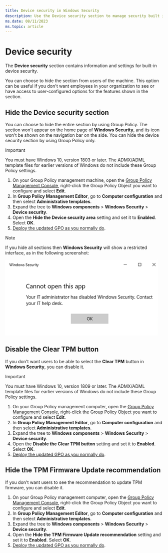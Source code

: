 ```yaml
---
title: Device security in Windows Security
description: Use the Device security section to manage security built into your device, including Virtualization-based security.
ms.date: 08/11/2023
ms.topic: article
---
```


# Device security

The **Device security** section contains information and settings for built-in device security.

You can choose to hide the section from users of the machine. This option can be useful if you don't want employees in your organization to see or have access to user-configured options for the features shown in the section.

## Hide the Device security section

You can choose to hide the entire section by using Group Policy. The section won't appear on the home page of **Windows Security**, and its icon won't be shown on the navigation bar on the side. You can hide the device security section by using Group Policy only.

> [!IMPORTANT]
> You must have Windows 10, version 1803 or later. The ADMX/ADML template files for earlier versions of Windows do not include these Group Policy settings.

1. On your Group Policy management machine, open the [Group Policy Management Console](/previous-versions/windows/it-pro/windows-server-2008-R2-and-2008/cc731212(v=ws.11)), right-click the Group Policy Object you want to configure and select **Edit**.
2. In **Group Policy Management Editor**, go to **Computer configuration** and then select **Administrative templates**.
3. Expand the tree to **Windows components** > **Windows Security** > **Device security**.
4. Open the **Hide the Device security area** setting and set it to **Enabled**. Select **OK**.
5. [Deploy the updated GPO as you normally do](/windows/win32/srvnodes/group-policy).

> [!NOTE]
> If you hide all sections then **Windows Security** will show a restricted interface, as in the following screenshot:
>
> ![Screenshot of the Windows Security with all sections hidden by Group Policy.](images/wdsc-all-hide.png)

## Disable the Clear TPM button

If you don't want users to be able to select the **Clear TPM** button in **Windows Security**, you can disable it.

> [!IMPORTANT]
> You must have Windows 10, version 1809 or later. The ADMX/ADML template files for earlier versions of Windows do not include these Group Policy settings.

1. On your Group Policy management computer, open the [Group Policy Management Console](/previous-versions/windows/it-pro/windows-server-2008-R2-and-2008/cc731212(v=ws.11)), right-click the Group Policy Object you want to configure and select **Edit**.
2. In **Group Policy Management Editor**, go to **Computer configuration** and then select **Administrative templates**.
3. Expand the tree to **Windows components** > **Windows Security** > **Device security**.
4. Open the **Disable the Clear TPM button** setting and set it to **Enabled**. Select **OK**.
5. [Deploy the updated GPO as you normally do](/windows/win32/srvnodes/group-policy).

## Hide the TPM Firmware Update recommendation

If you don't want users to see the recommendation to update TPM firmware, you can disable it.

1. On your Group Policy management computer, open the [Group Policy Management Console](/previous-versions/windows/it-pro/windows-server-2008-R2-and-2008/cc731212(v=ws.11)), right-click the Group Policy Object you want to configure and select **Edit**.
2. In **Group Policy Management Editor**, go to **Computer configuration** and then select **Administrative templates**.
3. Expand the tree to **Windows components** > **Windows Security** > **Device security**.
4. Open the **Hide the TPM Firmware Update recommendation** setting and set it to **Enabled**. Select **OK**.
5. [Deploy the updated GPO as you normally do](/windows/win32/srvnodes/group-policy).
